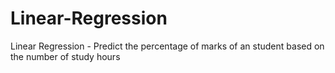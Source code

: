 # Linear-Regression
Linear Regression - Predict the percentage of marks of an student based on the number of study hours
